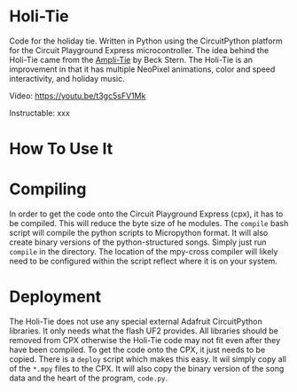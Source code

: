 # Holi-Tie
Code for the holiday tie. Written in Python using the CircuitPython platform for the Circuit Playground Express microcontroller. The idea behind the Holi-Tie came from the [Ampli-Tie](https://learn.adafruit.com/led-ampli-tie) by Beck Stern. The Holi-Tie is an improvement in that it has multiple NeoPixel animations, color and speed interactivity, and holiday music.

Video: https://youtu.be/t3gc5sFV1Mk

Instructable: xxx

# How To Use It
<yet to write>


# Compiling
In order to get the code onto the Circuit Playground Express (cpx), it has to be compiled. This will reduce the byte size of he modules. The `compile` bash script will compile the python scripts to Micropython format. It will also create binary versions of the python-structured songs. Simply just run `compile` in the directory. The location of the mpy-cross compiler will likely need to be configured within the script reflect where it is on your system.

# Deployment
The Holi-Tie does not use any special external Adafruit CircuitPython libraries. It only needs what the flash UF2 provides. All libraries should be removed from CPX otherwise the Holi-Tie code may not fit even after they have been compiled.
To get the code onto the CPX, it just needs to be copied. There is a `deploy` script which makes this easy. It wil simply copy all of the `*.mpy` files to the CPX. It will also copy the binary version of the song data and the heart of the program, `code.py`.
